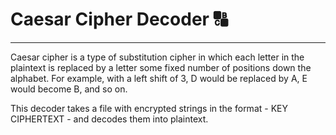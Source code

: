 # Caesar Cipher Decoder 🔠
***
Caesar cipher is a type of substitution cipher in which each letter in the plaintext is replaced by a letter some fixed number of positions down the alphabet. For example, with a left shift of 3, D would be replaced by A, E would become B, and so on.

This decoder takes a file with encrypted strings in the format - KEY CIPHERTEXT - and decodes them into plaintext.


